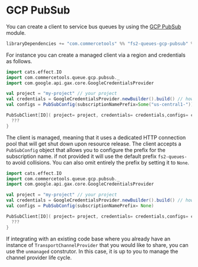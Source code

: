 # GCP PubSub

You can create a client to service bus queues by using the [GCP PubSub][pubsub] module.

```scala
libraryDependencies += "com.commercetools" %% "fs2-queues-gcp-pubsub" % "@VERSION@"
```

For instance you can create a managed client via a region and credentials as follows.

```scala mdoc:compile-only
import cats.effect.IO
import com.commercetools.queue.gcp.pubsub._
import com.google.api.gax.core.GoogleCredentialsProvider

val project = "my-project" // your project
val credentials = GoogleCredentialsProvider.newBuilder().build() // however you want to authenticate
val configs = PubSubConfig(subscriptionNamePrefix=Some("us-central1-")) // Prefix for the subscription prefix. The prefix should contain also the desired separator

PubSubClient[IO]( project= project, credentials= credentials,configs= configs).use { client =>
  ???
}
```

The client is managed, meaning that it uses a dedicated HTTP connection pool that will get shut down upon resource release.
The client accepts a `PubSubConfig` object that allows you to configure the prefix for the subscription name. if not provided it will use the default prefix `fs2-queues-` to avoid collisions.
You can also omit entirely the prefix by setting it to `None`.

```scala mdoc:compile-only
import cats.effect.IO
import com.commercetools.queue.gcp.pubsub._
import com.google.api.gax.core.GoogleCredentialsProvider

val project = "my-project" // your project
val credentials = GoogleCredentialsProvider.newBuilder().build() // however you want to authenticate
val configs = PubSubConfig(subscriptionNamePrefix= None) 

PubSubClient[IO]( project= project, credentials= credentials,configs= configs).use { client =>
  ???
}
```

If integrating with an existing code base where you already have an instance of `TransportChannelProvider` that you would like to share, you can use the `unmanaged` construtor.
In this case, it is up to you to manage the channel provider life cycle.

[pubsub]: https://cloud.google.com/pubsub/
